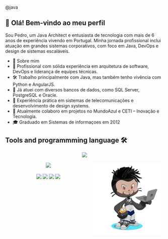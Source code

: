 @java

## 👋 Olá! Bem-vindo ao meu perfil
Sou Pedro, um Java Architect e entusiasta de tecnologia com mais de 6 anos de experiência vivendo em Portugal. 
Minha jornada profissional inclui atuação em grandes sistemas corporativos, com foco em Java, DevOps e design de sistemas escaláveis.

- 🧠 Sobre mim
- 💼 Profissional com sólida experiência em arquitetura de software, DevOps e liderança de equipes técnicas.
- 🛠️ Trabalho principalmente com Java, mas também tenho vivência com Python e AngularJS.
- 🧪 Já atuei com diversos bancos de dados, como SQL Server, PostgreSQL e Oracle.
- 📡 Experiência prática em sistemas de telecomunicações e desenvolvimento de design systems.
- 🚀 Atualmente colaboro em projetos no MundoAzul e CETI – Inovação e Tecnologia.
- 🎓 Graduado em Sistemas de informaçoes em 2012



<!--- 🌱 -->

 ## Tools and programmming language :hammer_and_wrench:
 
 <p align="center">
  <a href="https://skillicons.dev">
    <img src="https://skillicons.dev/icons?i=java,python,angular,postgres,rabbitmq,docker,kubernetes" />
  </a>
</p>
<img src="https://github.com/pedroeuropeu/pedroeuropeu/blob/main/octocat-1747422624337.png" min-width="230px" max-width="230px" width="230px" align="right" alt="Octocat">
<div align="center">
 <img src="https://github-readme-stats.vercel.app/api/top-langs/?username=pedroeuropeu&layout=compact&langs_count=7&theme=dracula"/>
</div>

</br>

<div  align="center"> 
  <a href="https://instagram.com/pedroeuropeu" target="_blank"><img src="https://img.shields.io/badge/-Instagram-%23E4405F?style=for-the-badge&logo=instagram&logoColor=white" target="_blank"></a>
  <a href = "mailto:pedro.brivia@vitru.com"><img src="https://img.shields.io/badge/-Gmail-%23333?style=for-the-badge&logo=gmail&logoColor=white" target="_blank"></a>
  <a href="https://www.linkedin.com/in/pedroeuropeu" target="_blank"><img src="https://img.shields.io/badge/-LinkedIn-%230077B5?style=for-the-badge&logo=linkedin&logoColor=white" target="_blank"></a>
  <a href="https://instagram.com/pedroeuropeu" target="_blank"><img src="https://img.shields.io/badge/-Github-%10E4410F?style=for-the-badge&logo=github&logoColor=white" target="_blank"></a>
</div>

  <!--<div>
   <img align="center" height="50" width="60" src="https://raw.githubusercontent.com/devicons/devicon/master/icons/java/java-original.svg">
 </div>  -->





 




